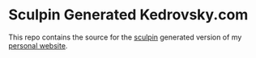 # Sculpin Generated Kedrovsky.com

This repo contains the source for the
[sculpin](https://sculpin.io/) generated version of my
[personal website](http://www.kedrovsky.com).
